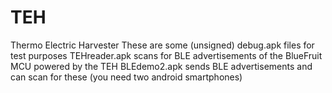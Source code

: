 # TEH
Thermo Electric Harvester 
These are some (unsigned) debug.apk files for test purposes
TEHreader.apk scans for BLE advertisements of the BlueFruit MCU powered by the TEH
BLEdemo2.apk sends BLE advertisements and can scan for these (you need two android smartphones)
